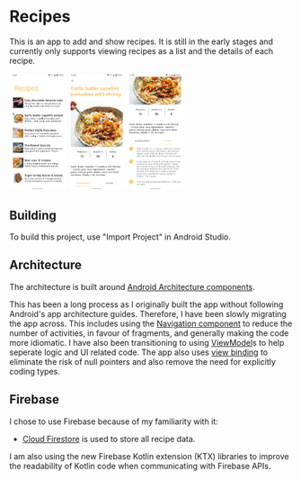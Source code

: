 Recipes
===================================

This is an app to add and show recipes. It is still in the early stages and currently only supports viewing recipes as a list and the details of each recipe.
<div>
  <img src="/screenshots/recipes_list.png" alt="Hub tab screenshot" width="20%"/>
  <img src="/screenshots/recipe_details.png" alt="Fuxtures tab screenshot" width="20%"/>
  <img src="/screenshots/recipe_details_scrolled.png" alt="Stats tab screenshot" width="20%"/>
</div>

Building
---------------

To build this project, use "Import Project" in Android Studio.

Architecture
---------------

The architecture is built around [Android Architecture components](https://developer.android.com/topic/libraries/architecture/).

This has been a long process as I originally built the app without following Android's app architecture guides. Therefore, I have been slowly migrating the app across. This includes using the [Navigation component](https://developer.android.com/guide/navigation) to reduce the number of activities, in favour of fragments, and generally making the code more idiomatic. I have also been transitioning to using [ViewModel](https://developer.android.com/topic/libraries/architecture/viewmodel)s to help seperate logic and UI related code. The app also uses [view binding](https://developer.android.com/topic/libraries/view-binding) to eliminate the risk of null pointers and also remove the need for explicitly coding types.

Firebase
---------------

I chose to use Firebase because of my familiarity with it:
* [Cloud Firestore](https://firebase.google.com/docs/firestore/) is used to store all recipe data.

I am also using the new Firebase Kotlin extension (KTX) libraries to improve the readability of Kotlin code when communicating with Firebase APIs.

